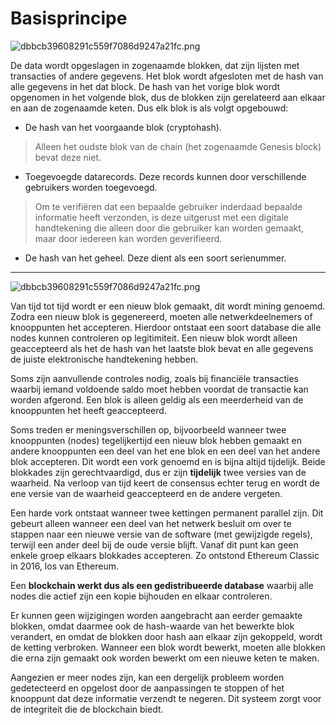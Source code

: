 # Basisprincipe
![dbbcb39608291c559f7086d9247a21fc.png](:/2872ccca15a54c2dad0fbbedeeaa793b)

De data wordt opgeslagen in zogenaamde blokken, dat zijn lijsten met transacties of andere gegevens. Het blok wordt afgesloten met de hash van alle gegevens in het dat block. De hash van het vorige blok wordt opgenomen in het volgende blok, dus de blokken zijn gerelateerd aan elkaar en aan de zogenaamde keten. Dus elk blok is als volgt opgebouwd:

- De hash van het voorgaande blok (cryptohash).
> Alleen het oudste blok van de chain (het zogenaamde Genesis block) bevat deze niet.

- Toegevoegde datarecords. Deze records kunnen door verschillende gebruikers worden toegevoegd.

> Om te verifiëren dat een bepaalde gebruiker inderdaad bepaalde informatie heeft verzonden, is deze uitgerust met een digitale handtekening die alleen door die gebruiker  kan worden gemaakt, maar door iedereen kan worden geverifieerd.

- De hash van het geheel. Deze dient als een soort serienummer.

---
![dbbcb39608291c559f7086d9247a21fc.png](:/2872ccca15a54c2dad0fbbedeeaa793b)

Van tijd tot tijd wordt er een nieuw blok gemaakt, dit wordt mining genoemd. Zodra een nieuw blok is gegenereerd, moeten alle netwerkdeelnemers of knooppunten het accepteren. Hierdoor ontstaat een soort database die alle nodes kunnen controleren op legitimiteit. Een nieuw blok wordt alleen geaccepteerd als het de hash van het laatste blok bevat en alle gegevens de juiste elektronische handtekening hebben.

Soms zijn aanvullende controles nodig, zoals bij financiële transacties waarbij iemand voldoende saldo moet hebben voordat de transactie kan worden afgerond. Een blok is alleen geldig als een meerderheid van de knooppunten het heeft geaccepteerd.

Soms treden er meningsverschillen op, bijvoorbeeld wanneer twee knooppunten (nodes) tegelijkertijd een nieuw blok hebben gemaakt en andere knooppunten een deel van het ene blok en een deel van het andere blok accepteren. Dit wordt een vork genoemd en is bijna altijd tijdelijk. Beide blokkades zijn gerechtvaardigd, dus er zijn **tijdelijk** twee versies van de waarheid. Na verloop van tijd keert de consensus echter terug en wordt de ene versie van de waarheid geaccepteerd en de andere vergeten.

Een harde vork ontstaat wanneer twee kettingen permanent parallel zijn. Dit gebeurt alleen  wanneer een deel van het netwerk besluit om over te stappen naar een nieuwe versie van de software  (met gewijzigde regels), terwijl een ander deel bij de oude versie blijft. Vanaf dit punt kan geen enkele groep elkaars blokkades accepteren. Zo ontstond  Ethereum Classic in 2016, los van Ethereum.

Een **blockchain werkt dus als een gedistribueerde database** waarbij alle nodes die actief zijn een kopie bijhouden en elkaar controleren.

Er kunnen geen wijzigingen worden aangebracht aan eerder gemaakte blokken, omdat daarmee ook de hash-waarde van het bewerkte blok verandert, en omdat de blokken door hash aan elkaar zijn gekoppeld, wordt de ketting verbroken. Wanneer een blok wordt bewerkt, moeten alle blokken die erna zijn gemaakt ook worden bewerkt om een nieuwe keten te maken.

Aangezien er meer nodes zijn, kan een dergelijk probleem worden gedetecteerd en opgelost door de aanpassingen te stoppen of het knooppunt dat deze informatie verzendt te negeren. Dit systeem zorgt voor de integriteit die de blockchain biedt.
